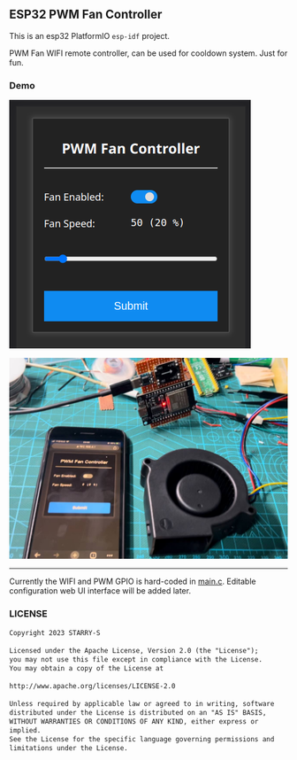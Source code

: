 ## ESP32 PWM Fan Controller

This is an esp32 PlatformIO `esp-idf` project.

PWM Fan WIFI remote controller, can be used for cooldown system.
Just for fun.

### Demo

![](images/1.png)

![](images/2.jpg)

----

Currently the WIFI and PWM GPIO is hard-coded in [main.c](/src/main.c#L18). Editable configuration web UI interface will be added later.

### LICENSE

    Copyright 2023 STARRY-S

    Licensed under the Apache License, Version 2.0 (the "License");
    you may not use this file except in compliance with the License.
    You may obtain a copy of the License at

    http://www.apache.org/licenses/LICENSE-2.0

    Unless required by applicable law or agreed to in writing, software
    distributed under the License is distributed on an "AS IS" BASIS,
    WITHOUT WARRANTIES OR CONDITIONS OF ANY KIND, either express or implied.
    See the License for the specific language governing permissions and
    limitations under the License.
